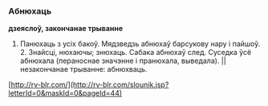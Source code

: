 ### Абнюхаць
**дзеяслоў, закончанае трыванне**

1. Панюхаць з усіх бакоў. Мядзведзь абнюхаў барсукову нару і пайшоў. 2. Знайсці, нюхаючы; знюхаць. Сабака абнюхаў след. Суседка ўсё абнюхала (пераноснае значэнне і пранюхала, выведала). || незакончанае трыванне: абнюхваць.

<a rel="author">[http://rv-blr.com/](http://rv-blr.com/slounik.jsp?letterId=0&maskId=0&pageId=44)</a>
